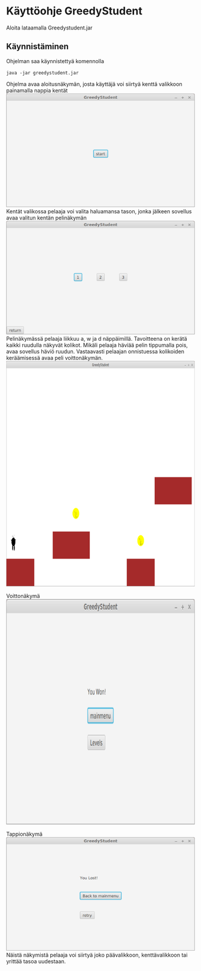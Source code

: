 # Käyttöohje GreedyStudent

Aloita lataamalla Greedystudent.jar

## Käynnistäminen

Ohjelman saa käynnistettyä komennolla

```
java -jar greedystudent.jar
```


Ohjelma avaa aloitusnäkymän, josta käyttäjä voi siirtyä kenttä valikkoon painamalla nappia kentät
<img src="https://github.com/Mikxdi/OTharkkatyo19/blob/master/documentation/Pictures/startscreen.png" width="600" heigth="600"/>
Kentät valikossa pelaaja voi valita haluamansa tason, jonka jälkeen sovellus avaa valitun kentän pelinäkymän
<img src="https://github.com/Mikxdi/OTharkkatyo19/blob/master/documentation/Pictures/levelscreen.png" width="600" heigth="600" />
Pelinäkymässä pelaaja liikkuu a, w ja d näppäimillä. Tavoitteena on kerätä kaikki ruudulla näkyvät kolikot. Mikäli pelaaja häviää pelin tippumalla pois, avaa sovellus häviö ruudun. Vastaavasti pelaajan onnistuessa kolikoiden keräämisessä avaa peli voittonäkymän.
<img src="https://github.com/Mikxdi/OTharkkatyo19/blob/master/documentation/Pictures/gamescreen.png" width="600" height="600" />

Voittonäkymä
<img src="https://github.com/Mikxdi/OTharkkatyo19/blob/master/documentation/Pictures/victory.png" width="600" height="600" />

Tappionäkymä
<img src="https://github.com/Mikxdi/OTharkkatyo19/blob/master/documentation/Pictures/losescreen.png" width="600" heigth="600" />
Näistä näkymistä pelaaja voi siirtyä joko päävalikkoon, kenttävalikkoon tai yrittää tasoa uudestaan.

 
